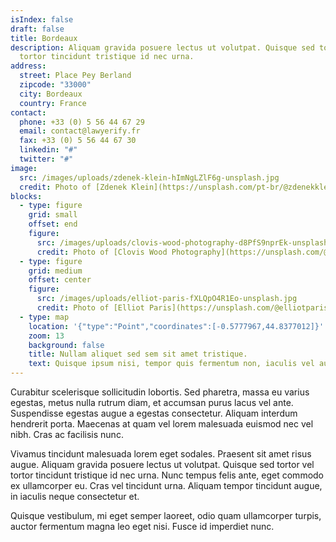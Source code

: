 ```yaml
---
isIndex: false
draft: false
title: Bordeaux
description: Aliquam gravida posuere lectus ut volutpat. Quisque sed tortor vel
  tortor tincidunt tristique id nec urna.
address:
  street: Place Pey Berland
  zipcode: "33000"
  city: Bordeaux
  country: France
contact:
  phone: +33 (0) 5 56 44 67 29
  email: contact@lawyerify.fr
  fax: +33 (0) 5 56 44 67 30
  linkedin: "#"
  twitter: "#"
image:
  src: /images/uploads/zdenek-klein-hImNgLZlF6g-unsplash.jpg
  credit: Photo of [Zdenek Klein](https://unsplash.com/pt-br/@zdenekklein?utm_source=unsplash&utm_medium=referral&utm_content=creditCopyText) on [Unsplash](https://unsplash.com/)
blocks:
  - type: figure
    grid: small
    offset: end
    figure:
      src: /images/uploads/clovis-wood-photography-d8PfS9nprEk-unsplash.jpg
      credit: Photo of [Clovis Wood Photography](https://unsplash.com/@clo_shooting?utm_source=unsplash&utm_medium=referral&utm_content=creditCopyText) on [Unsplash](https://unsplash.com/)
  - type: figure
    grid: medium
    offset: center
    figure:
      src: /images/uploads/elliot-paris-fXLQpO4R1Eo-unsplash.jpg
      credit: Photo of [Elliot Paris](https://unsplash.com/@elliotparis?utm_source=unsplash&utm_medium=referral&utm_content=creditCopyText) on [Unsplash](https://unsplash.com/fr/photos/fXLQpO4R1Eo?utm_source=unsplash&utm_medium=referral&utm_content=creditCopyText)
  - type: map
    location: '{"type":"Point","coordinates":[-0.5777967,44.8377012]}'
    zoom: 13
    background: false
    title: Nullam aliquet sed sem sit amet tristique.
    text: Quisque ipsum nisi, tempor quis fermentum non, iaculis vel augue.
---
```

Curabitur scelerisque sollicitudin lobortis. Sed pharetra, massa eu varius egestas, metus nulla rutrum diam, et accumsan purus lacus vel ante. Suspendisse egestas augue a egestas consectetur. Aliquam interdum hendrerit porta. Maecenas at quam vel lorem malesuada euismod nec vel nibh. Cras ac facilisis nunc.

Vivamus tincidunt malesuada lorem eget sodales. Praesent sit amet risus augue. Aliquam gravida posuere lectus ut volutpat. Quisque sed tortor vel tortor tincidunt tristique id nec urna. Nunc tempus felis ante, eget commodo ex ullamcorper eu. Cras vel tincidunt urna. Aliquam tempor tincidunt augue, in iaculis neque consectetur et.

Quisque vestibulum, mi eget semper laoreet, odio quam ullamcorper turpis, auctor fermentum magna leo eget nisi. Fusce id imperdiet nunc.